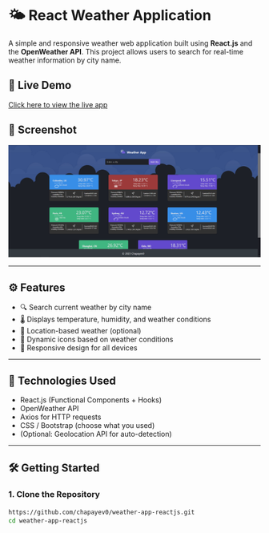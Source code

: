 # 🌤️ React Weather Application

A simple and responsive weather web application built using **React.js** and the **OpenWeather API**. This project allows users to search for real-time weather information by city name.

## 🔗 Live Demo

[Click here to view the live app](https://weather-app-reactjs-jsz5.vercel.app/) <!-- Replace with your deployed URL if available -->

## 📸 Screenshot

![Weather App Screenshot](./weather-app-screanshot.PNG) <!-- Optional: include a screenshot of your app -->

---

## ⚙️ Features

- 🔍 Search current weather by city name
- 🌡️ Displays temperature, humidity, and weather conditions
- 📍 Location-based weather (optional)
- 🌙 Dynamic icons based on weather conditions
- 📱 Responsive design for all devices

---

## 🚀 Technologies Used

- React.js (Functional Components + Hooks)
- OpenWeather API
- Axios for HTTP requests
- CSS / Bootstrap (choose what you used)
- (Optional: Geolocation API for auto-detection)

---

## 🛠️ Getting Started

### 1. Clone the Repository

```bash
https://github.com/chapayev0/weather-app-reactjs.git
cd weather-app-reactjs
